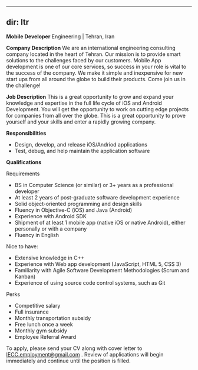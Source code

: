 -----
dir: ltr
-----

**Mobile Developer**
Engineering | Tehran, Iran 


**Company Description**
We are an international engineering consulting company located in the heart of Tehran. Our mission is to provide smart solutions to the challenges faced by our customers. Mobile App development is one of our core services, so success in your role is vital to the success of the company. We make it simple and inexpensive for new start ups from all around the globe to build their products. Come join us in the challenge!

**Job Description**
This is a great opportunity to grow and expand your knowledge and expertise in the full life cycle of iOS and Android Development. You will get the opportunity to work on cutting edge projects for companies from all over the globe. This is a great opportunity to prove yourself and your skills and enter a rapidly growing company.

**Responsibilities**
- Design, develop, and release iOS/Andriod applications
- Test, debug, and help maintain the application software


**Qualifications**

Requirements
- BS in Computer Science (or similar) or 3+ years as a professional developer
- At least 2 years of post-graduate software development experience
- Solid object-oriented programming and design skills
- Fluency in Objective-C (iOS) and Java (Android) 
- Experience with Android SDK
- Shipment of at least 1 mobile app (native iOS or native Android), either personally or with a company
- Fluency in English

Nice to have:
- Extensive knowledge in C++
- Experience with Web app development (JavaScript, HTML 5, CSS 3)
- Familiarity with Agile Software Development Methodologies (Scrum and Kanban)
- Experience of using source code control systems, such as Git

Perks 
- Competitive salary
- Full insurance
- Monthly transportation subsidy
- Free lunch once a week
- Monthly gym subsidy
- Employee Referral Award

To apply, please send your CV along with cover letter to IECC.employment@gmail.com . Review of applications will begin immediately and continue until the position is filled.
